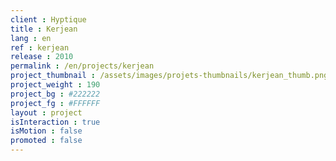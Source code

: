 ```yaml
---
client : Hyptique
title : Kerjean
lang : en
ref : kerjean
release : 2010
permalink : /en/projects/kerjean
project_thumbnail : /assets/images/projets-thumbnails/kerjean_thumb.png
project_weight : 190
project_bg : #222222
project_fg : #FFFFFF
layout : project
isInteraction : true
isMotion : false
promoted : false
---
```

